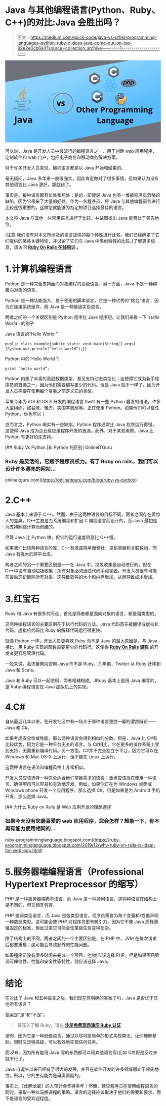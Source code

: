 # Java 与其他编程语言(Python、Ruby、C++)的对比:Java 会胜出吗？

> 原文：<https://medium.com/quick-code/java-vs-other-programming-languages-python-ruby-c-does-java-come-out-on-top-82e2e0cb6a4?source=collection_archive---------1----------------------->

![](img/34cd3adeadc83c2b4bfb1cc60434015b.png)

可以说，Java 是开发人员中最流行的编程语言之一，用于创建 web 应用程序、定制软件和 web 门户，包括电子商务和移动商务解决方案。

对于许多开发人员来说，编程语言都是以 Java 开始和结束的。

毫无疑问，Java 多年来一直很强大，因此肯定做对了很多事情，但如果认为没有其他语言比 Java 更好，那就错了。

事实是，每种语言都有长处和短处；是的，即使是 Java 也有一堆被程序员忽略的缺陷，因为它带来了大量的好处。作为一名程序员，将 Java 与其他编程语言进行比较是很重要的，这样您就能够为特定的项目选择最佳的语言。

本文将 Java 与其他一些常用语言进行了比较，并试图找出 Java 是否处于领先地位。

(注意:我们没有对本文所涉及的语言提供的每个特性进行比较。我们已经确定了它们提供的某些关键特性，并讨论了它们与 Java 中类似特性的比较。)了解更多信息，请访问 [**Ruby On Rails 在线培训**](https://onlineitguru.com/ruby-on-rails-online-training-placement.html) **。**

# 1.计算机编程语言

Python 是一种完全支持面向对象编程的高级语言。另一方面，Java 不是一种纯面向对象的语言。

Python 是一种功能强大、易于使用的脚本语言，它是一种优秀的“粘合”语言，因为它连接系统组件，而 Java 是一种低级实现语言。

两者之间的一个关键区别是 Python 程序比 Java 程序短。让我们来看一下' *Hello World':* 的例子

Java 语言的“Hello World ”:

```
public class example{public static void main(String[] args){System.out.println(“hello world”);}}
```

Python 中的“Hello World ”:

```
print “hello world”;
```

Python 内置了丰富的高层数据类型，甚至支持动态类型化；这使得它成为新手程序员的首选之一，因为他们需要编写更少的代码。但是 Java 就不一样了，因为开发人员需要在使用每个变量之前定义它的类型。

苹果今年为 iOS 和 OS X 开发的编程语言 Swift 有一些 Python 启发的语法。许多大型组织，如谷歌，雅虎，美国宇航局等。正在使用 Python。如果他们可以信任 Python，你也可以！

总而言之，Python 确实有一些缺陷。Python 程序通常比 Java 程序运行得慢，这使得 Java 成为企业级应用程序开发的首选。此外，对于某些用例，Java 比 Python 有更好的库支持。

[](https://onlineitguru.com/blog/ruby-vs-python) [## Ruby Vs Python |和 Python 的区别| OnlineITGuru

### Ruby 是灵活的，它赋予程序员权力。有了 Ruby on rails，我们可以设计许多漂亮的网站…

onlineitguru.com](https://onlineitguru.com/blog/ruby-vs-python) 

# 2.C++

Java 基本上来源于 C++。然而，由于这两种语言的目标不同，两者之间存在着惊人的差异。C++主要是为系统编程和扩展 C 编程语言而设计的，而 Java 最初是为支持网络计算而创建的。

尽管 Java 比 Python 快，但它的运行速度明显比 C++慢。

如果我们比较两种语言的库，C++标准库简单而健壮，提供容器和关联数组，而 Java 有强大的跨平台库。

两者之间的另一个重要区别是——在 Java 中，垃圾收集是自动进行的，但在 C++中没有自动垃圾收集；所有对象必须通过代码手动销毁。开发人员很有可能在最后忘记删除所有对象。这导致软件的大小和内存增加，从而导致成本增加。

# 3.红宝石

Ruby 和 Java 有很多共同点，首先是两者都是面向对象的语言，都是强类型的。

这两种编程语言的主要区别在于执行代码的方法。Java 代码首先被翻译成虚拟机代码，虚拟机代码比 Ruby 的解释代码运行得更快。

就像 Python 一样，开发人员更喜欢 Ruby 而不是 Java 的最大原因是，与 Java 相比，用 Ruby 实现的函数需要更少的代码行。这使得 [**Ruby On Rails 课程**](https://onlineitguru.com/ruby-on-rails-online-training-placement.html) 的开发者更容易管理代码。

一般来说，高流量网站使用 Java 而不是 Ruby。几年前，Twitter 从 Ruby 迁移到 Java 和 Scala。

Java 和 Ruby 可以一起使用，两者相辅相成。JRuby 基本上是用 Java 编写的，是 Ruby 编程语言在 Java 虚拟机上的实现。

# 4.C#

自从最近几年以来，在开发社区中有一场关于哪种语言更胜一筹的激烈辩论——Java 和 C#。

如果考虑安全性或性能，那么两种语言会得到相似的分数。但是，Java 比 C#有比较优势，因为它是一种平台无关的语言。与 C#相比，它在更多的操作系统上受到支持，无需重新编译代码。另一方面，C#并不完全独立于平台，因为它可以在 Windows 和 Mac OS-X 上运行，但不能在 Linux 上运行。

这两种语言在语法和编程风格上非常相似。

开发人员应该选择一种完全适合他们项目需求的语言；重点应该放在使用一种语言，确保项目可以容易和有效地开发。例如，如果你正在为 Windows 桌面或 Windows phone 开发一个应用程序，那么选择 C#，但是如果是为 Android 手机开发，那么选择 Java。

[](https://ruby-programminglanguage.blogspot.com/2019/12/why-ruby-on-rails-is-ideal-for-web-app.html) [## 为什么 Ruby on Rails 是 Web 应用开发的理想选择

### 如果今天没有您最喜爱的 web 应用程序，您会怎样？想象一下，你不再有能力使用相同的…

ruby-programminglanguage.blogspot.com](https://ruby-programminglanguage.blogspot.com/2019/12/why-ruby-on-rails-is-ideal-for-web-app.html) 

# 5.服务器端编程语言（Professional Hypertext Preprocessor 的缩写）

PHP 是一种服务器端脚本语言，而 Java 是一种通用语言。这两种语言在结构上是不同的，但又相互包容。

PHP 是弱类型语言，而 Java 是强类型语言，程序员需要为每个变量和/或值声明一种数据类型。这可能会使 PHP 对程序员更有吸引力，因为它不像 Java 那样遵循固定的标准，但反过来它可能会使某些任务变得复杂。

除了结构上的不同，两者之间的一个主要区别是，在 PHP 中，JVM 在每次请求后都要重启；这可能会导致额外的性能问题。

如果程序员没有很多时间来完成一个项目，他/她应该选择 PHP，但是如果项目强调可伸缩性、性能和安全性等特性，则应该选择 Java。

# 结论

在对比了 Java 和五种语言之后，我们现在有明确的答案了吗，Java 是否优于其他所有语言？

答案是“是”和“不是”。

> 要深入了解 Ruby，请在 [**注册免费现场演示 Ruby 认证**](https://onlineitguru.com/ruby-on-rails-online-training-placement.html)

*是的*，因为它是一种低级语言，通过以尽可能简单的形式实现算法，让你理解基础，同时又足够高级，可以有效地实现任何任务。

而*没有*，因为所有能用 Java 写的东西都可以用其他语言写(比如 C#)但是反过来就不行了。

Java 自诞生以来已经有了很大的发展，并且在软件开发的许多领域都处于领先地位。所以，它的生存能力是毋庸置疑的。

事实上,《虎胆龙威》的人预计会坚持多年！然而，建议程序员在使用编程语言的同时，采取一种以马换课程的策略。语言的选择应该取决于他们的需要和要求，而不是语言的受欢迎程度。